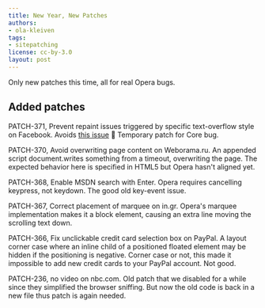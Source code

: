 ```yaml
---
title: New Year, New Patches
authors:
- ola-kleiven
tags:
- sitepatching
license: cc-by-3.0
layout: post
---
```


Only new patches this time, all for real Opera bugs.

## Added patches

PATCH-371, Prevent repaint issues triggered by specific text-overflow style on Facebook. Avoids <a href="http://my.opera.com/desktopteam/blog/2011/01/17/11-01-snapshot-with-several-crash-fixes?startidx=50#comment52507282" target="_blank">this issue</a> :eyes: Temporary patch for Core bug.

PATCH-370, Avoid overwriting page content on Weborama.ru. An appended script document.writes something from a timeout, overwriting the page. The expected behavior here is specified in HTML5 but Opera hasn&#39;t aligned yet.

PATCH-368, Enable MSDN search with Enter. Opera requires cancelling keypress, not keydown. The good old key-event issue.

PATCH-367, Correct placement of marquee on in.gr. Opera&#39;s marquee implementation makes it a block element, causing an extra line moving the scrolling text down.

PATCH-366, Fix unclickable credit card selection box on PayPal. A layout corner case where an inline child of a positioned floated element may be hidden if the positioning is negative. Corner case or not, this made it impossible to add new credit cards to your PayPal account. Not good.

PATCH-236, no video on nbc.com. Old patch that we disabled for a while since they simplified the browser sniffing. But now the old code is back in a new file thus patch is again needed.
